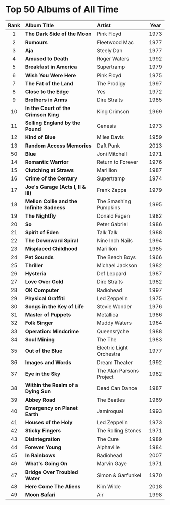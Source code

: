 # Top 50 Albums of All Time

| Rank | Album Title                                | Artist                   | Year |
| :--: | :----------------------------------------- | :----------------------- | :--: |
|  1   | **The Dark Side of the Moon**              | Pink Floyd               | 1973 |
|  2   | **Rumours**                                | Fleetwood Mac            | 1977 |
|  3   | **Aja**                                    | Steely Dan               | 1977 |
|  4   | **Amused to Death**                        | Roger Waters             | 1992 |
|  5   | **Breakfast in America**                   | Supertramp               | 1979 |
|  6   | **Wish You Were Here**                     | Pink Floyd               | 1975 |
|  7   | **The Fat of the Land**                    | The Prodigy              | 1997 |
|  8   | **Close to the Edge**                      | Yes                      | 1972 |
|  9   | **Brothers in Arms**                       | Dire Straits             | 1985 |
|  10  | **In the Court of the Crimson King**       | King Crimson             | 1969 |
|  11  | **Selling England by the Pound**           | Genesis                  | 1973 |
|  12  | **Kind of Blue**                           | Miles Davis              | 1959 |
|  13  | **Random Access Memories**                 | Daft Punk                | 2013 |
|  50  | **Blue**                                   | Joni Mitchell            | 1971 |
|  14  | **Romantic Warrior**                       | Return to Forever        | 1976 |
|  15  | **Clutching at Straws**                    | Marillion                | 1987 |
|  16  | **Crime of the Century**                   | Supertramp               | 1974 |
|  17  | **Joe's Garage (Acts I, II & III)**        | Frank Zappa              | 1979 |
|  18  | **Mellon Collie and the Infinite Sadness** | The Smashing Pumpkins    | 1995 |
|  19  | **The Nightfly**                           | Donald Fagen             | 1982 |
|  20  | **So**                                     | Peter Gabriel            | 1986 |
|  21  | **Spirit of Eden**                         | Talk Talk                | 1988 |
|  22  | **The Downward Spiral**                    | Nine Inch Nails          | 1994 |
|  23  | **Misplaced Childhood**                    | Marillion                | 1985 |
|  24  | **Pet Sounds**                             | The Beach Boys           | 1966 |
|  25  | **Thriller**                               | Michael Jackson          | 1982 |
|  26  | **Hysteria**                               | Def Leppard              | 1987 |
|  27  | **Love Over Gold**                         | Dire Straits             | 1982 |
|  28  | **OK Computer**                            | Radiohead                | 1997 |
|  29  | **Physical Graffiti**                      | Led Zeppelin             | 1975 |
|  30  | **Songs in the Key of Life**               | Stevie Wonder            | 1976 |
|  31  | **Master of Puppets**                      | Metallica                | 1986 |
|  32  | **Folk Singer**                            | Muddy Waters             | 1964 |
|  33  | **Operation: Mindcrime**                   | Queensrÿche              | 1988 |
|  34  | **Soul Mining**                            | The The                  | 1983 |
|  35  | **Out of the Blue**                        | Electric Light Orchestra | 1977 |
|  36  | **Images and Words**                       | Dream Theater            | 1992 |
|  37  | **Eye in the Sky**                         | The Alan Parsons Project | 1982 |
|  38  | **Within the Realm of a Dying Sun**        | Dead Can Dance           | 1987 |
|  39  | **Abbey Road**                             | The Beatles              | 1969 |
|  40  | **Emergency on Planet Earth**              | Jamiroquai               | 1993 |
|  41  | **Houses of the Holy**                     | Led Zeppelin             | 1973 |
|  42  | **Sticky Fingers**                         | The Rolling Stones       | 1971 |
|  43  | **Disintegration**                         | The Cure                 | 1989 |
|  44  | **Forever Young**                          | Alphaville               | 1984 |
|  45  | **In Rainbows**                            | Radiohead                | 2007 |
|  46  | **What's Going On**                        | Marvin Gaye              | 1971 |
|  47  | **Bridge Over Troubled Water**             | Simon & Garfunkel        | 1970 |
|  48  | **Here Come The Aliens**                   | Kim Wilde                | 2018 |
|  49  | **Moon Safari**                            | Air                      | 1998 |